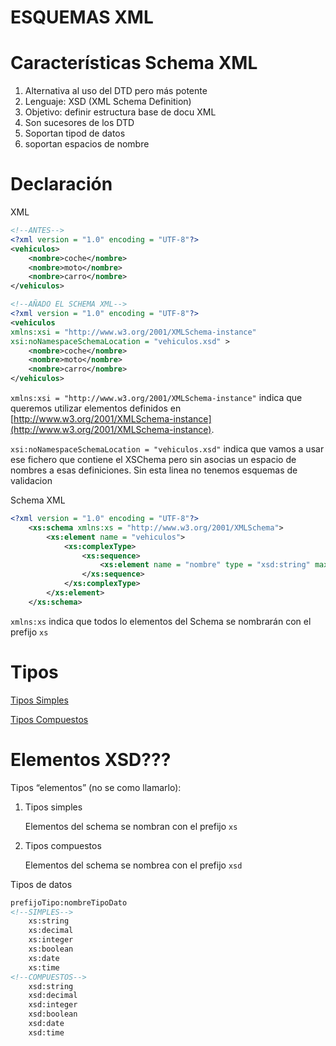 # ESQUEMAS XML

# Características Schema XML

1. Alternativa al uso del DTD pero más potente
2. Lenguaje: XSD (XML Schema Definition) 
3. Objetivo: definir estructura base de docu XML
4. Son sucesores de los DTD
5. Soportan tipod de datos
6. soportan espacios de nombre

# Declaración

XML

```xml
<!--ANTES-->
<?xml version = "1.0" encoding = "UTF-8"?>
<vehiculos>
	<nombre>coche</nombre>
	<nombre>moto</nombre>
	<nombre>carro</nombre>
</vehiculos>

<!--AÑADO EL SCHEMA XML-->
<?xml version = "1.0" encoding = "UTF-8"?>
<vehiculos
xmlns:xsi = "http://www.w3.org/2001/XMLSchema-instance"
xsi:noNamespaceSchemaLocation = "vehiculos.xsd" >
	<nombre>coche</nombre>
	<nombre>moto</nombre>
	<nombre>carro</nombre>
</vehiculos>
```

`xmlns:xsi = "http://www.w3.org/2001/XMLSchema-instance"` indica que queremos utilizar elementos definidos en [http://www.w3.org/2001/XMLSchema-instance](http://www.w3.org/2001/XMLSchema-instance).

`xsi:noNamespaceSchemaLocation = "vehiculos.xsd"` indica que vamos a usar ese fichero que contiene el XSChema pero sin asocias un espacio de nombres a esas definiciones. Sin esta linea no tenemos esquemas de validacion

Schema XML

```xml
<?xml version = "1.0" encoding = "UTF-8"?>
	<xs:schema xmlns:xs = "http://www.w3.org/2001/XMLSchema">
		<xs:element name = "vehiculos">
			<xs:complexType>
				<xs:sequence>
					<xs:element name = "nombre" type = "xsd:string" maxOccurs = "unbounded"/>
				</xs:sequence>
			</xs:complexType>
		</xs:element>
	</xs:schema>
```

`xmlns:xs` indica que todos lo elementos del Schema  se nombrarán con el prefijo `xs`

# Tipos

[Tipos Simples](ESQUEMAS%20XML%20bec2004157d5446cad2f663155718f69/Tipos%20Simples%20ce79748d0e694d8ba8d023fe810da895.md)

[Tipos Compuestos](ESQUEMAS%20XML%20bec2004157d5446cad2f663155718f69/Tipos%20Compuestos%20629a33c72c46493788b4ded817bbaee4.md)

# Elementos XSD???

Tipos “elementos” (no se como llamarlo):

1. Tipos simples
    
    Elementos del schema se nombran con el prefijo `xs`
    
2. Tipos compuestos
    
    Elementos del schema se nombrea con el prefijo `xsd`
    

Tipos de datos

```xml
prefijoTipo:nombreTipoDato
<!--SIMPLES-->
	xs:string
	xs:decimal
	xs:integer
	xs:boolean
	xs:date
	xs:time
<!--COMPUESTOS-->
	xsd:string
	xsd:decimal
	xsd:integer
	xsd:boolean
	xsd:date
	xsd:time
```